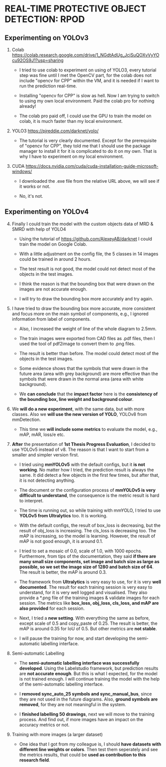 
# REAL-TIME PROTECTIVE OBJECT DETECTION: RPOD

  

## Experimenting on YOLOv3

1. Colab https://colab.research.google.com/drive/1_NGdtAdUg_JcjSuQOXvVyYOcu92OS9J1?usp=sharing

	* I tried to use colab to experiment on using of YOLO3, every tutorial step was fine until I met the OpenCV part, for the colab does not include "opencv for CPP" within the VM, and it is needed if I want to run the prediction real-time.

	* Installing "opencv for CPP" is slow as hell. Now I am trying to switch to using my own local environment. Paid the colab pro for nothing already!

	* The colab pro paid off, I could use the GPU to train the model on colab, it is much faster than my local environment.

  

2. YOLO3 https://pjreddie.com/darknet/yolo/

	* The tutorial is very clearly documented. Except for the prerequisite of "opencv for CPP", they told me that I should use the package manager to install it for it is complicated to do it on my own. That is why I have to experiment on my local environment.

  

3. CUDA https://docs.nvidia.com/cuda/cuda-installation-guide-microsoft-windows/

	* I downloaded the .exe file from the relative URL above, we will see if it works or not.

	* No, it's not.

  

## Experimenting on YOLOv4

4. Finally I could train the model with the custom objects data of MRD & SMRD with help of YOLO4

	* Using the tutorial of https://github.com/AlexeyAB/darknet I could train the model on Google Colab.

	* With a little adjustment on the config file, the 5 classes in 14 images could be trained in around 2 hours.

	* The test result is not good, the model could not detect most of the objects in the test images.

	* I think the reason is that the bounding box that were drawn on the images are not accurate enough.

	* I will try to draw the bounding box more accurately and try again.

  

5. I have tried to draw the bounding box more accurate, more consistent and focus more on the main symbol of components, e.g., I ignored information from label of components.

	* Also, I increased the weight of line of the whole diagram to 2.5mm.

	* The train images were exported from CAD files as .pdf files, then I used the tool of pdf2image to convert them to .png files.

	* The result is better than before. The model could detect most of the objects in the test images.

	* Some evidence shows that the symbols that were drawn in the future area (area with grey background) are more effective than the symbols that were drawn in the normal area (area with white background).

	* We **can conclude** that the **impact factor** here is the **consistency of the bounding box, line weight and background colour**.

6. We **will do a new experiment**, with the same data, but with more classes. Also we **will use the new version of YOLO**, YOLOv8 from mmDetection.

	* This time we **will include some metrics** to evaluate the model, e.g., mAP, mAR, loss/e etc.
  

7. **After** the presentation of **1st Thesis Progress Evaluation**, I decided to use YOLOv5 instead of v8. The reason is that I want to start from a smaller and simpler version first.

	* I tried using **mmYOLOv5** with the default configs, but it **is not working**. No matter how I tried, the prediction result is always the same. It did detect a few objects in the first few times, but after that, it is not detecting anything.

	* The document or the configuration process of **mmYOLOv5 is very difficult to understand**, the consequence is the metric result is hard to interpret.

	* The time is running out, so while training with mmYOLO, I tried to use **YOLOv5 from Ultralytics** too. It is working.

	* With the default configs, the result of box_loss is decreasing, but the result of obj_loss is increasing. The cls_loss is decreasing too. The mAP is increasing, so the model is learning. However, the result of mAP is not good enough, it is around 0.1.

	* I tried to set a mosaic of 0.0, scale of 1.0, with 1000 epochs. Furthermore, from tips of the documentation, they said **if there are many small size components, set image and batch size as large as possible, so we set the image size of 1280 and batch size of 64**. The result is better, the mAP is around 0.3.

	* The framework from **Ultralytics** is very easy to use, for it is very **well documented**. The result for each training session is very easy to understand, for it is very well logged and visualised. They also provide a \*.png file of the training images & validate images for each session. The metrics like **box_loss, obj_loss, cls_loss, and mAP are also provided** for each session.

	* Next, I tried a **new setting**. With everything the same as before, except scale of 0.5 and copy_paste of 0.25. The result is better, the mAP is around 0.35 for IoU of 0.5. But other metrics are **not stable**.

	* I will pause the training for now, and start developing the semi-automatic labelling interface.

8. Semi-automatic Labelling
	* The **semi-automatic labelling interface was successfully developed**. Using the Labelstudio framework, but prediction results are **not accurate enough**. But this is what I expected, for the model is not trained enough. I will continue training the model with the help of the semi-automatic labelling interface.

	* I **removed sync_auto_25 symbols and sync_manual_bus**, since they are not used in the future diagrams. Also, **ground symbols are removed**, for they are not meaningful in the system.

	* I **finished labelling 50 drawings**, next we will move to the training process. And find out, if more images have an impact on the accuracy metrics or not.

9. Training with more images (a larger dataset)
	* One idea that I got from my colleague is, I should **have datasets with different line weights or colors**. Then test them seperately and see the metrics results, that could be **used as contribution to this research field**.
